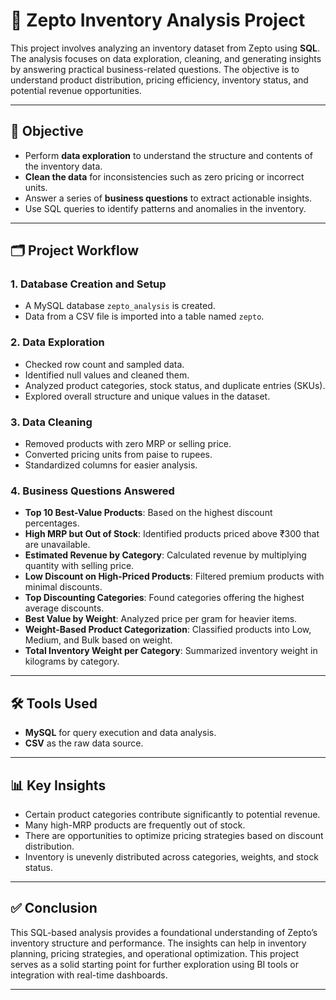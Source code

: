 # 🛒 Zepto Inventory Analysis Project

This project involves analyzing an inventory dataset from Zepto using **SQL**. The analysis focuses on data exploration, cleaning, and generating insights by answering practical business-related questions. The objective is to understand product distribution, pricing efficiency, inventory status, and potential revenue opportunities.

---

## 📌 Objective

- Perform **data exploration** to understand the structure and contents of the inventory data.
- **Clean the data** for inconsistencies such as zero pricing or incorrect units.
- Answer a series of **business questions** to extract actionable insights.
- Use SQL queries to identify patterns and anomalies in the inventory.

---

## 🗂 Project Workflow

### 1. Database Creation and Setup
- A MySQL database `zepto_analysis` is created.
- Data from a CSV file is imported into a table named `zepto`.

### 2. Data Exploration
- Checked row count and sampled data.
- Identified null values and cleaned them.
- Analyzed product categories, stock status, and duplicate entries (SKUs).
- Explored overall structure and unique values in the dataset.

### 3. Data Cleaning
- Removed products with zero MRP or selling price.
- Converted pricing units from paise to rupees.
- Standardized columns for easier analysis.

### 4. Business Questions Answered

- **Top 10 Best-Value Products**: Based on the highest discount percentages.
- **High MRP but Out of Stock**: Identified products priced above ₹300 that are unavailable.
- **Estimated Revenue by Category**: Calculated revenue by multiplying quantity with selling price.
- **Low Discount on High-Priced Products**: Filtered premium products with minimal discounts.
- **Top Discounting Categories**: Found categories offering the highest average discounts.
- **Best Value by Weight**: Analyzed price per gram for heavier items.
- **Weight-Based Product Categorization**: Classified products into Low, Medium, and Bulk based on weight.
- **Total Inventory Weight per Category**: Summarized inventory weight in kilograms by category.

---

## 🛠 Tools Used

- **MySQL** for query execution and data analysis.
- **CSV** as the raw data source.

---

## 📊 Key Insights

- Certain product categories contribute significantly to potential revenue.
- Many high-MRP products are frequently out of stock.
- There are opportunities to optimize pricing strategies based on discount distribution.
- Inventory is unevenly distributed across categories, weights, and stock status.

---

## ✅ Conclusion

This SQL-based analysis provides a foundational understanding of Zepto’s inventory structure and performance. The insights can help in inventory planning, pricing strategies, and operational optimization. This project serves as a solid starting point for further exploration using BI tools or integration with real-time dashboards.

---
